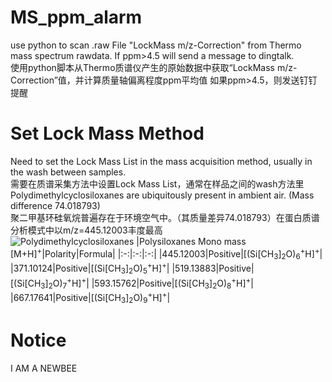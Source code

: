 # MS_ppm_alarm
use python to scan .raw File "LockMass m/z-Correction" from Thermo mass spectrum rawdata. If ppm>4.5 will send a message to dingtalk.  
使用python脚本从Thermo质谱仪产生的原始数据中获取“LockMass m/z-Correction”值，并计算质量轴偏离程度ppm平均值
如果ppm>4.5，则发送钉钉提醒
# Set Lock Mass Method
Need to set the Lock Mass List in the mass acquisition method, usually in the wash between samples.  
需要在质谱采集方法中设置Lock Mass List，通常在样品之间的wash方法里  
Polydimethylcyclosiloxanes are ubiquitously present in ambient air. \(Mass difference 74.018793\)  
聚二甲基环硅氧烷普遍存在于环境空气中。（其质量差异74.018793）在蛋白质谱分析模式中以m/z=445.12003丰度最高  
![Polydimethylcyclosiloxanes](http://www.proteomicsresource.washington.edu/images/esi_background_02.png)
|Polysiloxanes Mono mass \[M+H\]<sup>+</sup>|Polarity|Formula|
|:-:|:-:|:-:|
|445.12003|Positive|\[\(Si\[CH<sub>3</sub>\]<sub>2</sub>O\)<sub>6</sub><sup>+</sup>H\]<sup>+</sup>|
|371.10124|Positive|\[\(Si\[CH<sub>3</sub>\]<sub>2</sub>O\)<sub>5</sub><sup>+</sup>H\]<sup>+</sup>|
|519.13883|Positive|\[\(Si\[CH<sub>3</sub>\]<sub>2</sub>O\)<sub>7</sub><sup>+</sup>H\]<sup>+</sup>|
|593.15762|Positive|\[\(Si\[CH<sub>3</sub>\]<sub>2</sub>O\)<sub>8</sub><sup>+</sup>H\]<sup>+</sup>|
|667.17641|Positive|\[\(Si\[CH<sub>3</sub>\]<sub>2</sub>O\)<sub>9</sub><sup>+</sup>H\]<sup>+</sup>|
# Notice
I AM A NEWBEE
